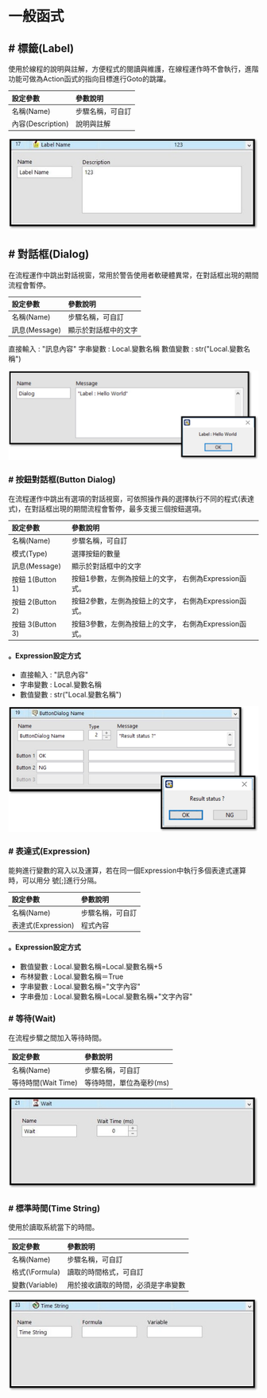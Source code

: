 # 一般函式

## \# 標籤\(Label\)

使用於線程的說明與註解，方便程式的閱讀與維護，在線程運作時不會執行，進階功能可做為Action函式的指向目標進行Goto的跳躍。

| 設定參數 | 參數說明 |
| :--- | :--- |
| 名稱\(Name\) | 步驟名稱，可自訂 |
| 內容\(Description\) | 說明與註解 |

![](../../../.gitbook/assets/label.jpg)

## \# 對話框\(Dialog\)

在流程運作中跳出對話視窗，常用於警告使用者軟硬體異常，在對話框出現的期間流程會暫停。

| 設定參數 | 參數說明 |
| :--- | :--- |
| 名稱\(Name\) | 步驟名稱，可自訂 |
| 訊息\(Message\) | 顯示於對話框中的文字 |

直接輸入 : "訊息內容" 字串變數 : Local.變數名稱 數值變數 : str\("Local.變數名稱"\)

![](../../../.gitbook/assets/dialog.jpg)

### \# 按鈕對話框\(Button Dialog\)

在流程運作中跳出有選項的對話視窗，可依照操作員的選擇執行不同的程式\(表達式\)，在對話框出現的期間流程會暫停，最多支援三個按鈕選項。

| 設定參數 | 參數說明 |
| :--- | :--- |
| 名稱\(Name\) | 步驟名稱，可自訂 |
| 模式\(Type\) | 選擇按鈕的數量 |
| 訊息\(Message\) | 顯示於對話框中的文字 |
| 按鈕 1\(Button 1\) | 按鈕1參數，左側為按鈕上的文字， 右側為Expression函式。 |
| 按鈕 2\(Button 2\) | 按鈕2參數，左側為按鈕上的文字， 右側為Expression函式。 |
| 按鈕 3\(Button 3\) | 按鈕3參數，左側為按鈕上的文字， 右側為Expression函式。 |

#### 。Expression設定方式

* 直接輸入 : "訊息內容" 
* 字串變數 : Local.變數名稱
* 數值變數 : str\("Local.變數名稱"\)

![](../../../.gitbook/assets/button-dialog.jpg)

### \# 表達式\(Expression\)

能夠進行變數的寫入以及運算，若在同一個Expression中執行多個表達式運算時，可以用分 號\[;\]進行分隔。

| 設定參數 | 參數說明 |
| :--- | :--- |
| 名稱\(Name\) | 步驟名稱，可自訂 |
| 表達式\(Expression\) | 程式內容 |

#### 。Expression設定方式

* 數值變數 : Local.變數名稱=Local.變數名稱+5
* 布林變數 : Local.變數名稱＝True 
* 字串變數 : Local.變數名稱="文字內容"
* 字串疊加 : Local.變數名稱=Local.變數名稱+"文字內容"

### \# 等待\(Wait\)

在流程步驟之間加入等待時間。

| 設定參數 | 參數說明 |
| :--- | :--- |
| 名稱\(Name\) | 步驟名稱，可自訂 |
| 等待時間\(Wait Time\) | 等待時間，單位為毫秒\(ms\) |

![](../../../.gitbook/assets/waittime.jpg)

### \# 標準時間\(Time String\)

使用於讀取系統當下的時間。

| 設定參數 | 參數說明 |
| :--- | :--- |
| 名稱\(Name\) | 步驟名稱，可自訂 |
| 格式\(\Formula\) | 讀取的時間格式，可自訂 |
| 變數\(Variable\) | 用於接收讀取的時間，必須是字串變數 |

![](../../../.gitbook/assets/timestring.jpg)

